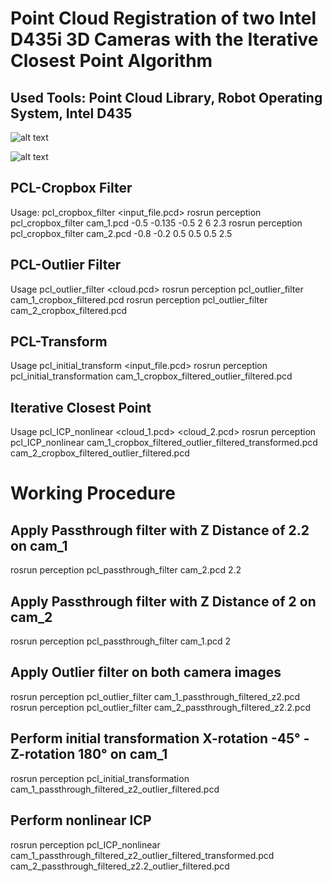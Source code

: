 # Point Cloud Registration of two Intel D435i 3D Cameras with the Iterative Closest Point Algorithm 
## Used Tools: Point Cloud Library, Robot Operating System, Intel D435

![alt text](https://repository-images.githubusercontent.com/215542871/3e9e6c00-24e2-11ea-9a2c-60b583b701e3)

![alt text](https://ibb.co/hMjmFh1)


## PCL-Cropbox Filter
Usage: pcl_cropbox_filter <input_file.pcd> <minX> <minY> <minZ> <maxX> <maxY> <maxZ>
rosrun perception pcl_cropbox_filter cam_1.pcd -0.5 -0.135 -0.5 2 6 2.3
rosrun perception pcl_cropbox_filter cam_2.pcd -0.8 -0.2 0.5 0.5 0.5 2.5

## PCL-Outlier Filter
Usage pcl_outlier_filter <cloud.pcd>
rosrun perception pcl_outlier_filter cam_1_cropbox_filtered.pcd
rosrun perception pcl_outlier_filter cam_2_cropbox_filtered.pcd 

## PCL-Transform
Usage pcl_initial_transform <input_file.pcd>
rosrun perception pcl_initial_transformation cam_1_cropbox_filtered_outlier_filtered.pcd

## Iterative Closest Point
Usage pcl_ICP_nonlinear <cloud_1.pcd> <cloud_2.pcd>
rosrun perception pcl_ICP_nonlinear cam_1_cropbox_filtered_outlier_filtered_transformed.pcd cam_2_cropbox_filtered_outlier_filtered.pcd



# Working Procedure

## Apply Passthrough filter with Z Distance of 2.2 on cam_1
rosrun perception pcl_passthrough_filter cam_2.pcd 2.2

## Apply Passthrough filter with Z Distance of 2 on cam_2
rosrun perception pcl_passthrough_filter cam_1.pcd 2

## Apply Outlier filter on both camera images
rosrun perception pcl_outlier_filter cam_1_passthrough_filtered_z2.pcd 
rosrun perception pcl_outlier_filter cam_2_passthrough_filtered_z2.2.pcd

## Perform initial transformation X-rotation -45° - Z-rotation 180° on cam_1
rosrun perception pcl_initial_transformation cam_1_passthrough_filtered_z2_outlier_filtered.pcd 

## Perform nonlinear ICP
rosrun perception pcl_ICP_nonlinear cam_1_passthrough_filtered_z2_outlier_filtered_transformed.pcd cam_2_passthrough_filtered_z2.2_outlier_filtered.pcd
